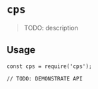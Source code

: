 # `cps`

> TODO: description

## Usage

```
const cps = require('cps');

// TODO: DEMONSTRATE API
```
